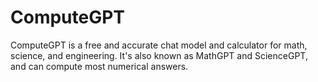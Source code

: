 # ComputeGPT
ComputeGPT is a free and accurate chat model and calculator for math, science, and engineering. It's also known as MathGPT and ScienceGPT, and can compute most numerical answers.
